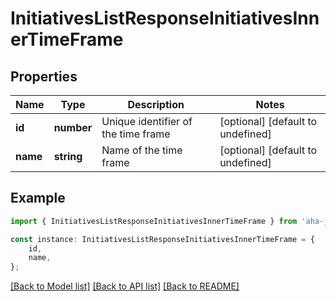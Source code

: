 # InitiativesListResponseInitiativesInnerTimeFrame


## Properties

Name | Type | Description | Notes
------------ | ------------- | ------------- | -------------
**id** | **number** | Unique identifier of the time frame | [optional] [default to undefined]
**name** | **string** | Name of the time frame | [optional] [default to undefined]

## Example

```typescript
import { InitiativesListResponseInitiativesInnerTimeFrame } from 'aha-js';

const instance: InitiativesListResponseInitiativesInnerTimeFrame = {
    id,
    name,
};
```

[[Back to Model list]](../README.md#documentation-for-models) [[Back to API list]](../README.md#documentation-for-api-endpoints) [[Back to README]](../README.md)
